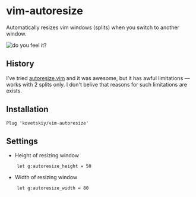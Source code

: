 # vim-autoresize

Automatically resizes vim windows (splits) when you switch to another window.

![do you feel it?](http://i.imgur.com/ebex4s5.gif)

## History

I've tried [autoresize.vim](https://github.com/vim-scripts/autoresize.vim) and
it was awesome, but it has awful limitations — works with 2 splits only.
I don't belive that reasons for such limitations are exists.

## Installation

```
Plug 'kovetskiy/vim-autoresize'
```

## Settings

* Height of resizing window
```
    let g:autoresize_height = 50
```
* Width of resizing window
```
    let g:autoresize_width = 80
```
